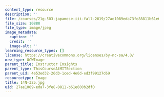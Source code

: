 ```yaml
---
content_type: resource
description: ''
file: /courses/21g-503-japanese-iii-fall-2019/27ae1089eda73fe88811b61e600b2df0_14N-325.jpg
file_size: 10880
file_type: image/jpeg
image_metadata:
  caption: ''
  credit: ''
  image-alt: ''
learning_resource_types: []
license: https://creativecommons.org/licenses/by-nc-sa/4.0/
ocw_type: OCWImage
parent_title: Instructor Insights
parent_type: ThisCourseAtMITSection
parent_uid: 4e53ed32-26d3-1ced-4e6d-ed3f99127d69
resourcetype: Image
title: 14N-325.jpg
uid: 27ae1089-eda7-3fe8-8811-b61e600b2df0
---
```

